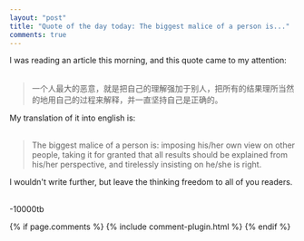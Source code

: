 ```yaml
---
layout: "post"
title: "Quote of the day today: The biggest malice of a person is..."
comments: true
---
```


I was reading an article this morning, and this quote came to my attention:<br/>
<br/>

> 一个人最大的恶意，就是把自己的理解强加于别人，把所有的结果理所当然的地用自己的过程来解释，并一直坚持自己是正确的。

My translation of it into english is:<br/>
<br/>

> The biggest malice of a person is: imposing his/her own view on other people, taking it for granted that all results should be explained from his/her perspective, and tirelessly insisting on he/she is right.

I wouldn't write further, but leave the thinking freedom to all of you readers. <br/>
<br/>

-10000tb


{% if page.comments %} 
{% include comment-plugin.html %}
{% endif %}
